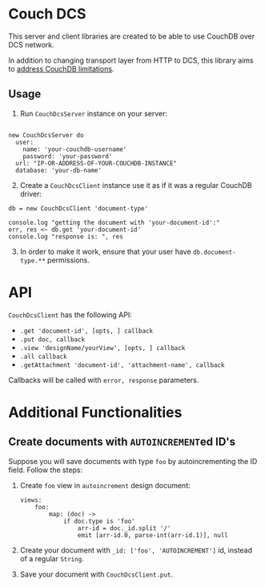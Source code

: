 # Couch DCS

This server and client libraries are created to be able to use CouchDB over DCS network. 

In addition to changing transport layer from HTTP to DCS, this library aims to [address CouchDB limitations](./addressing-couchdb-limitations.md). 

## Usage


1. Run `CouchDcsServer` instance on your server: 


```ls 

new CouchDcsServer do 
  user:
    name: 'your-couchdb-username'
    password: 'your-password'
  url: "IP-OR-ADDRESS-OF-YOUR-COUCHDB-INSTANCE"
  database: 'your-db-name'
```

2. Create a `CouchDcsClient` instance use it as if it was a regular CouchDB driver: 

```ls 
db = new CouchDcsClient 'document-type'

console.log "getting the document with 'your-document-id':"
err, res <~ db.get 'your-document-id'
console.log "response is: ", res 
```

3. In order to make it work, ensure that your user have `db.document-type.**` permissions. 

# API

`CouchDcsClient` has the following API:

* `.get 'document-id', [opts, ] callback`
* `.put doc, callback`
* `.view 'designName/yourView', [opts, ] callback`
* `.all callback`
* `.getAttachment 'document-id', 'attachment-name', callback`

Callbacks will be called with `error, response` parameters. 

# Additional Functionalities

## Create documents with `AUTOINCREMENT`ed ID's

Suppose you will save documents with type `foo` by autoincrementing the ID field. Follow the steps:

1. Create `foo` view in `autoincrement` design document: 

    ```ls
    views:
        foo:
            map: (doc) ->
                if doc.type is 'foo' 
                    arr-id = doc._id.split '/'
                    emit [arr-id.0, parse-int(arr-id.1)], null
    ```

2. Create your document with `_id: ['foo', 'AUTOINCREMENT']` id, instead of a regular `String`. 

3. Save your document with `CouchDcsClient.put`. 
